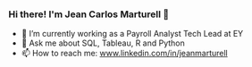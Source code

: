 ### Hi there! I'm Jean Carlos Marturell 👋



- 🔭 I’m currently working as a Payroll Analyst Tech Lead at EY
- 💬 Ask me about SQL, Tableau, R and Python
- 📫 How to reach me: www.linkedin.com/in/jeanmarturell
